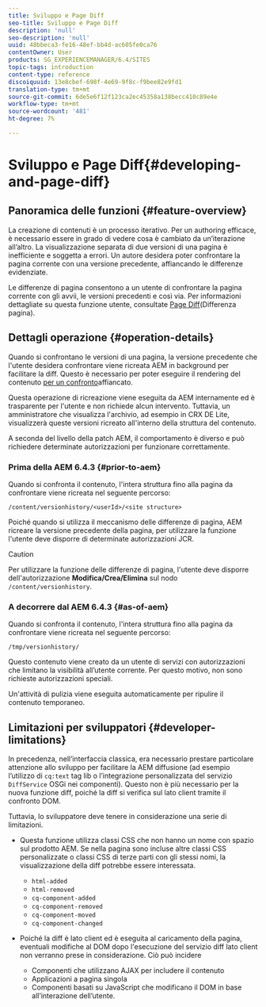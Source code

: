 ```yaml
---
title: Sviluppo e Page Diff
seo-title: Sviluppo e Page Diff
description: 'null'
seo-description: 'null'
uuid: 48bbeca3-fe16-48ef-bb4d-ac605fe0ca76
contentOwner: User
products: SG_EXPERIENCEMANAGER/6.4/SITES
topic-tags: introduction
content-type: reference
discoiquuid: 13e8cbef-698f-4e69-9f8c-f9bee82e9fd1
translation-type: tm+mt
source-git-commit: 6de5e6f12f123ca2ec45358a138becc410c89e4e
workflow-type: tm+mt
source-wordcount: '481'
ht-degree: 7%

---
```



# Sviluppo e Page Diff{#developing-and-page-diff}

## Panoramica delle funzioni {#feature-overview}

La creazione di contenuti è un processo iterativo. Per un authoring efficace, è necessario essere in grado di vedere cosa è cambiato da un’iterazione all’altro. La visualizzazione separata di due versioni di una pagina è inefficiente e soggetta a errori. Un autore desidera poter confrontare la pagina corrente con una versione precedente, affiancando le differenze evidenziate.

Le differenze di pagina consentono a un utente di confrontare la pagina corrente con gli avvii, le versioni precedenti e così via. Per informazioni dettagliate su questa funzione utente, consultate [Page Diff](/help/sites-authoring/page-diff.md)(Differenza pagina).

## Dettagli operazione {#operation-details}

Quando si confrontano le versioni di una pagina, la versione precedente che l&#39;utente desidera confrontare viene ricreata AEM in background per facilitare la diff. Questo è necessario per poter eseguire il rendering del contenuto [per un confronto](/help/sites-authoring/page-diff.md#presentation-of-differences)affiancato.

Questa operazione di ricreazione viene eseguita da AEM internamente ed è trasparente per l&#39;utente e non richiede alcun intervento. Tuttavia, un amministratore che visualizza l&#39;archivio, ad esempio in CRX DE Lite, visualizzerà queste versioni ricreato all&#39;interno della struttura del contenuto.

A seconda del livello della patch AEM, il comportamento è diverso e può richiedere determinate autorizzazioni per funzionare correttamente.

### Prima della AEM 6.4.3 {#prior-to-aem}

Quando si confronta il contenuto, l&#39;intera struttura fino alla pagina da confrontare viene ricreata nel seguente percorso:

`/content/versionhistory/<userId>/<site structure>`

Poiché quando si utilizza il meccanismo delle differenze di pagina, AEM ricreare la versione precedente della pagina, per utilizzare la funzione l&#39;utente deve disporre di determinate autorizzazioni JCR.

>[!CAUTION]
>
>Per utilizzare la funzione delle differenze di pagina, l&#39;utente deve disporre dell&#39;autorizzazione **Modifica/Crea/Elimina** sul nodo `/content/versionhistory`.

### A decorrere dal AEM 6.4.3 {#as-of-aem}

Quando si confronta il contenuto, l&#39;intera struttura fino alla pagina da confrontare viene ricreata nel seguente percorso:

`/tmp/versionhistory/`

Questo contenuto viene creato da un utente di servizi con autorizzazioni che limitano la visibilità all’utente corrente. Per questo motivo, non sono richieste autorizzazioni speciali.

Un&#39;attività di pulizia viene eseguita automaticamente per ripulire il contenuto temporaneo.

## Limitazioni per sviluppatori {#developer-limitations}

In precedenza, nell’interfaccia classica, era necessario prestare particolare attenzione allo sviluppo per facilitare la AEM diffusione (ad esempio l’utilizzo di `cq:text` tag lib o l’integrazione personalizzata del servizio `DiffService` OSGi nei componenti). Questo non è più necessario per la nuova funzione diff, poiché la diff si verifica sul lato client tramite il confronto DOM.

Tuttavia, lo sviluppatore deve tenere in considerazione una serie di limitazioni.

* Questa funzione utilizza classi CSS che non hanno un nome con spazio sul prodotto AEM. Se nella pagina sono incluse altre classi CSS personalizzate o classi CSS di terze parti con gli stessi nomi, la visualizzazione della diff potrebbe essere interessata.

   * `html-added`
   * `html-removed`
   * `cq-component-added`
   * `cq-component-removed`
   * `cq-component-moved`
   * `cq-component-changed`

* Poiché la diff è lato client ed è eseguita al caricamento della pagina, eventuali modifiche al DOM dopo l&#39;esecuzione del servizio diff lato client non verranno prese in considerazione. Ciò può incidere

   * Componenti che utilizzano AJAX per includere il contenuto
   * Applicazioni a pagina singola
   * Componenti basati su JavaScript che modificano il DOM in base all’interazione dell’utente.

